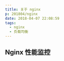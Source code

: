 ```yaml
---
title: 关于 nginx
p: 201804/nginx
date: 2018-04-07 22:08:59
tags:
  - nginx
  - 负载均衡
---
```


## Nginx 性能监控



